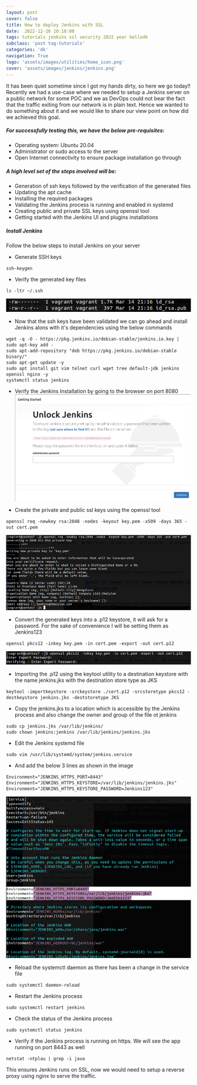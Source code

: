 ```yaml
---
layout: post
cover: false
title: How to deploy Jenkins with SSL
date:  2022-12-16 10:18:00
tags: tutorials jenkins ssl security 2022 year hellodk
subclass: 'post tag-tutorials'
categories: 'dk'
navigation: True
logo: 'assets/images/utilities/home_icon.png'
cover: 'assets/images/jenkins/jenkins.png'
---
```

It has been quiet sometime since I got my hands dirty, so here we go today!! Recently we had a use-case where we needed to setup a Jenkins server on a public network for some POC and we as DevOps could not bear the fact that the traffic exiting from our network is in plain text. Hence we wanted to do something about it and we would like to share our view point on how did we achieved this goal.

##### For successfully testing this, we have the below pre-requisites:
- Operating system: Ubuntu 20.04
- Administrator or sudo access to the server
- Open Internet connectivity to ensure package installation go through

##### A high level set of the steps involved will be:
- Generation of ssh keys followed by the verification of the generated files
- Updating the apt cache
- Installing the required packages
- Validating the Jenkins process is running and enabled in systemd
- Creating public and private SSL keys using openssl tool
- Getting started with the Jenkins UI and plugins installations

##### Install Jenkins
Follow the below steps to install Jenkins on your server
* Generate SSH keys
```
ssh-keygen
```
* Verify the generated key files
```
ls -ltr ~/.ssh
```
![](assets/images/jenkins/jenkins_ssh_keys_verification.png "ssh keys verification")

* Now that the ssh keys have been validated we can go ahead and install Jenkins alons with it's dependencies using the below commands
```
wget -q -O - https://pkg.jenkins.io/debian-stable/jenkins.io.key | sudo apt-key add -
sudo apt-add-repository "deb https://pkg.jenkins.io/debian-stable binary/"
sudo apt-get update -y
sudo apt install git vim telnet curl wget tree default-jdk jenkins openssl nginx -y
systemctl status jenkins
```

* Verify the Jenkins Installation by going to the browser on port 8080
![](assets/images/jenkins/jenkins_verify_installation.png "Jenkins Installation verification")

* Create the private and public ssl keys using the openssl tool
```
openssl req -newkey rsa:2048 -nodes -keyout key.pem -x509 -days 365 -out cert.pem
```
![](assets/images/jenkins/jenkins_open_ssl.png "open ssl certificate creation")

* Convert the generated keys into a .p12 keystore, it will ask for a password. For the sake of convenience I will be setting them as Jenkins123
```
openssl pkcs12 -inkey key.pem -in cert.pem -export -out cert.p12
```
![](assets/images/jenkins/jenkins_pkcs12.png "jenkins pkcs12")

* Importing the .p12 using the keytool utility to a destination keystore with the name jenkins.jks with the destination store type as JKS
```
keytool -importkeystore -srckeystore ./cert.p12 -srcstoretype pkcs12 -destkeystore jenkins.jks -deststoretype JKS
```

* Copy the jenkins.jks to a location which is accessible by the Jenkins process and also change the owner and group of the file ot jenkins
```
sudo cp jenkins.jks /var/lib/jenkins/
sudo chown jenkins:jenkins /var/lib/jenkins/jenkins.jks
```
* Edit the Jenkins systemd file
```
sudo vim /usr/lib/systemd/system/jenkins.service
```
* And add the below 3 lines as shown in the image
```
Environment="JENKINS_HTTPS_PORT=8443"
Environment="JENKINS_HTTPS_KEYSTORE=/var/lib/jenkins/jenkins.jks"
Environment="JENKINS_HTTPS_KEYSTORE_PASSWORD=Jenkins123"
```
![](assets/images/jenkins/jenkins_service_file.png "jenkins service file")
* Reload the systemctl daemon as there has been a change in the service file
```
sudo systemctl daemon-reload
```
* Restart the Jenkins process
```
sudo systemctl restart jenkins
```
* Check the status of the Jenkins process
```
sudo systemctl status jenkins
```
* Verify if the Jenkins process is running on https. We will see the app running on port 8443 as well
```
netstat -ntplau | grep -i java
```

This ensures Jenkins runs on SSL, now we would need to setup a reverse proxy using nginx to serve the traffic.

